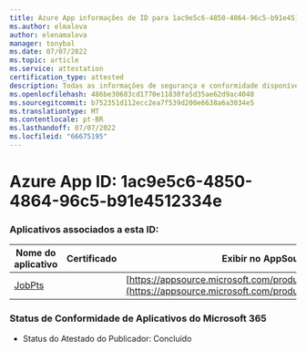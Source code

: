 ```yaml
---
title: Azure App informações de ID para 1ac9e5c6-4850-4864-96c5-b91e4512334e
ms.author: elmalova
author: elenamalova
manager: tonybal
ms.date: 07/07/2022
ms.topic: article
ms.service: attestation
certification_type: attested
description: Todas as informações de segurança e conformidade disponíveis para 1ac9e5c6-4850-4864-96c5-b91e4512334e.
ms.openlocfilehash: 486be30683cd1770e11830fa5d35ae62d9ac4048
ms.sourcegitcommit: b752351d112ecc2ea7f539d200e6638a6a3034e5
ms.translationtype: MT
ms.contentlocale: pt-BR
ms.lasthandoff: 07/07/2022
ms.locfileid: "66675195"
---
```

# <a name="azure-app-id-1ac9e5c6-4850-4864-96c5-b91e4512334e"></a>Azure App ID: 1ac9e5c6-4850-4864-96c5-b91e4512334e


### <a name="apps-associated-with-this-id"></a>Aplicativos associados a esta ID:
| **Nome do aplicativo** | **Certificado** | **Exibir no AppSource** |
|--------------|---------------|-----------------------|
| [JobPts](../forward/WA200001849.md) |  | [https://appsource.microsoft.com/product/office/WA200001849](https://appsource.microsoft.com/product/office/WA200001849) |

### <a name="microsoft-365-app-compliance-status"></a>Status de Conformidade de Aplicativos do Microsoft 365
- Status do Atestado do Publicador: Concluído
